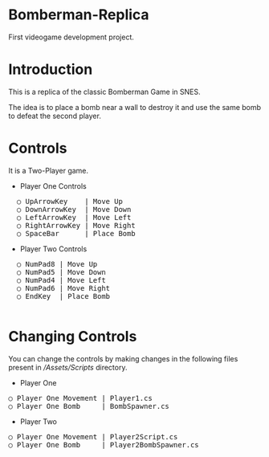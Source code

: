 # Bomberman-Replica
First videogame development project.

# Introduction
This is a replica of the classic Bomberman Game in SNES.

The idea is to place a bomb near a wall to destroy it and use the same bomb to defeat the second player.

# Controls

It is a Two-Player game.

- Player One Controls
<pre>
  ○ UpArrowKey    | Move Up
  ○ DownArrowKey  | Move Down
  ○ LeftArrowKey  | Move Left
  ○ RightArrowKey | Move Right
  ○ SpaceBar      | Place Bomb
</pre>  
  
  
- Player Two Controls
<pre>
  ○ NumPad8 | Move Up
  ○ NumPad5 | Move Down
  ○ NumPad4 | Move Left
  ○ NumPad6 | Move Right
  ○ EndKey  | Place Bomb

</pre>


# Changing Controls
You can change the controls by making changes in the following files present in <i>/Assets/Scripts</i> directory.

- Player One
<pre>
○ Player One Movement | Player1.cs
○ Player One Bomb     | BombSpawner.cs
</pre>

- Player Two
<pre>
○ Player One Movement | Player2Script.cs
○ Player One Bomb     | Player2BombSpawner.cs
</pre>

